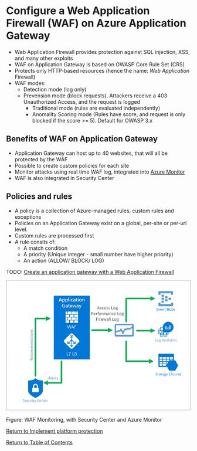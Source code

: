 # Configure a Web Application Firewall (WAF) on Azure Application Gateway

* Web Application Firewall provides protection against SQL injection, XSS, and many other exploits
* WAF on Application Gateway is based on OWASP Core Rule Set (CRS)
* Protects only HTTP-based resources (hence the name: *Web Application* Firewall)
* WAF modes:
   * Detection mode (log only)
   * Prevension mode (block requests). Attackers receive a 403 Unauthorized Access, and the request is logged
      * Traditional mode (rules are evaluated independently)
      * Anomality Scoring mode (Rules have score, and request is only blocked if the score >= 5). Default for OWASP 3.x

## Benefits of WAF on Application Gateway

* Application Gateway can host up to 40 websites, that will all be protected by the WAF
* Possible to create custom policies for each site
* Monitor attacks using real time WAF log, integrated into [Azure Monitor](../3-Manage%20security%20operations/README.md#monitor-security-by-using-azure-monitor)
* WAF is also integrated in Security Center

## Policies and rules

* A policy is a collection of Azure-managed rules, custom rules and exceptions
* Policies on an Application Gateway exist on a global, per-site or per-url level.
* Custom rules are processed first
* A rule consits of:
   * A match condition
   * A priority (Unique integer - small number have higher priority)
   * An action (ALLOW/ BLOCK/ LOG)

TODO: [Create an application gateway with a Web Application Firewall](https://docs.microsoft.com/en-us/azure/web-application-firewall/ag/application-gateway-web-application-firewall-portal)

![WAF Monitoring](img/WAFMonitoring.png)

Figure: WAF Monitoring, with Security Center and Azure Monitor

[Return to Implement platform protection](README.md)

[Return to Table of Contents](../README.md)